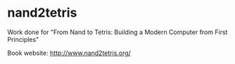 # nand2tetris
Work done for "From Nand to Tetris: Building a Modern Computer from First Principles"

Book website: http://www.nand2tetris.org/


